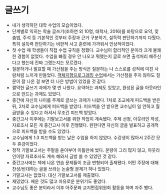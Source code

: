 # 글쓰기

* 내가 생각하던 대학 수업의 모습이었다.
* 단계별로 익히는 학술 글쓰기(조하연 외 10명, 태학사, 2016)를 바탕으로 요약, 맞춤법, 주석 등 기본적인 것부터 주장과 근거 구분하기, 설득력 판단하기까지 다뤘다. 특히 설득력 판단하기는 비판적 사고 훈련에 가까워서 인상적이었다.
* 첫 수업 때 학생들이 직접 수업 규칙을 정했다. 교수님이 합리적인 분이라 크게 불쾌한 경험이 없었다. 수업을 빠질 경우 안 나오고 뭐했는지 글로 쓰면 출석처리 해주신다고 했는데 진짜 그랬는지는 모르겠다.
* 질문하거나 발표할 때 가산점을 주는 방식은 질문하는 나 스스로를 성적에 미친 사람처럼 느끼게 만들었다. [객체지향프로그래밍 수업](../cse231-object-oriented-programming)에서는 가산점을 주지 않아도 질문이 잘 나온 걸 보면 더 나은 방법이 있었을 것 같다.
* 짤막한 글쓰기 과제가 몇 번 나왔다. 요약하는 과제도 있었고, 완성된 글을 아웃라인으로 만드는 과제도 있었다.
* 중간에 자신의 나이를 주제로 글쓰는 과제가 나왔다. 1차로 조교에게 피드백을 받은 뒤, 2차로 교수님에게 피드백을 받았다. 피드백을 안 받으면 교수님이 일 안하고 월급받을 수 있다고 하셔서 무조건 피드백 받았다.
* 중간고사 이후에는 기말보고서를 위한 작업이 계속됐다. 주제 선정, 아웃라인 작성, 자료조사 모든 게 중간고사 이후 진행됐다. 원한다면 자신의 글을 발표하고 공개적으로 피드백을 받을 수도 있었다.
* 교수님에게 1:3 피드백을 받는 날은 수업을 하지 않았다. 수강생이 많아서 2주간 모두 휴강이었다.
* 정작 기말보고서는 주말을 쏟아부어 이틀만에 썼다. 분량이 그리 많지 않고, 아웃라인이랑 자료조사도 계속 해와서 금방 쓸 수 있었던 것 같다.
* 중간고사에는 책에 나온 연습 문제들이 조금 변형되어 출제됐다. 어떤 주장에 대해 찬성/반대하는 글을 쓰라는 논술형 문제가 하나 있었다.
* 기말고사는 없었다. 대신 기말보고서를 제출했다.
* 재밌었다. 배운 것도 많고 자유로운 분위기도 좋았다.
* 교수님도 좋은 분이라서 이후 아주문화 교지편집위원회 활동을 하며 자주 뵀다.
